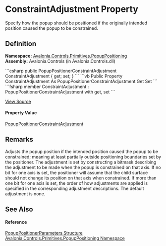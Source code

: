 # ConstraintAdjustment Property


Specify how the popup should be positioned if the originally intended position caused the popup to be constrained.



## Definition
**Namespace:** <a href="N_Avalonia_Controls_Primitives_PopupPositioning">Avalonia.Controls.Primitives.PopupPositioning</a>  
**Assembly:** Avalonia.Controls (in Avalonia.Controls.dll)

<Tabs groupId="api-code-preview">
<TabItem value="csharp" label="C#">
```csharp
public PopupPositionerConstraintAdjustment ConstraintAdjustment {
	get;
 set; }
```
</TabItem>
<TabItem value="vb" label="VB">
```vb
Public Property ConstraintAdjustment As PopupPositionerConstraintAdjustment
		Get
	Set
```
</TabItem>
<TabItem value="fsharp" label="F#">
```fsharp
member ConstraintAdjustment : PopupPositionerConstraintAdjustment with 
		get, set
```
</TabItem>
</Tabs>



<a href="https://github.com/AvaloniaUI/Avalonia/tree/master/src/Avalonia.Controls/Primitives/PopupPositioning/IPopupPositioner.cs#L148" title="View the source code">View Source</a>



#### Property Value
<a href="T_Avalonia_Controls_Primitives_PopupPositioning_PopupPositionerConstraintAdjustment">PopupPositionerConstraintAdjustment</a>

## Remarks
Adjusts the popup position if the intended position caused the popup to be constrained; meaning at least partially outside positioning boundaries set by the positioner. The adjustment is set by constructing a bitmask describing the adjustment to be made when the popup is constrained on that axis. If no bit for one axis is set, the positioner will assume that the child surface should not change its position on that axis when constrained. If more than one bit for one axis is set, the order of how adjustments are applied is specified in the corresponding adjustment descriptions. The default adjustment is none.

## See Also


#### Reference
<a href="T_Avalonia_Controls_Primitives_PopupPositioning_PopupPositionerParameters">PopupPositionerParameters Structure</a>  
<a href="N_Avalonia_Controls_Primitives_PopupPositioning">Avalonia.Controls.Primitives.PopupPositioning Namespace</a>  

